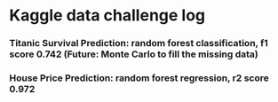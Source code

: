 # Kaggle data challenge log
### Titanic Survival Prediction: random forest classification, f1 score 0.742 (Future: Monte Carlo to fill the missing data)
### House Price Prediction: random forest regression, r2 score 0.972
